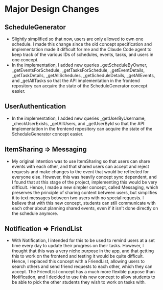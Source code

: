 # Major Design Changes

## ScheduleGenerator

- Slightly simplified so that now, users are only allowed to own one schedule. I made this change since the old concept specification and implementation made it difficult for me and the Claude Code agent to keep track of the various IDs of schedules, events, tasks, and users in one concept.
- In the implementation, I added new queries _getScheduleByOwner, _getEventsForSchedule, _getTasksForSchedule, _getEventDetails, _getTaskDetails, _getAllSchedules, _getScheduleDetails, _getAllEvents, and _getAllTasks so that the API implementation in the frontend repository can acquire the state of the ScheduleGenerator concept easier.


## UserAuthentication

- In the implementation, I added new queries _getUserByUsername, _checkUserExists, _getAllUsers, and _getUserById so that the API implementation in the frontend repository can acquire the state of the ScheduleGenerator concept easier.


## ItemSharing => Messaging

- My original intention was to use ItemSharing so that users can share events with each other, and that shared users can accept and reject requests and make changes to the event that would be reflected for everyone else. However, this was heavily concept sync dependent, and I found that at this stage of the project, implementing this would be very difficult. Hence, I made a new simpler concept, called Messaging, which preserves the principle of sharing content between users, but simplifies it to text messages between two users with no special requests. I believe that with this new concept, students can still communicate with each other about planning shared events, even if it isn't done directly on the schedule anymore.

## Notification => FriendList

- With Notification, I intended for this to be used to remind users at a set time every day to update their progress on their tasks. However, I thought that this was a very niche purpose in the app, and that getting this to work on the frontend and testing it would be quite difficult. Hence, I replaced this concept with a FriendList, allowing users to search others and send friend requests to each other, which they can accept. The FriendList concept has a much more flexible purpose than Notification, and I decided to use this new concept to allow students to be able to pick the other students they wish to work on tasks with.
